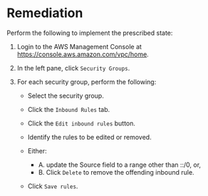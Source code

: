# Remediation

Perform the following to implement the prescribed state:

1. Login to the AWS Management Console at <https://console.aws.amazon.com/vpc/home>.
2. In the left pane, click `Security Groups`.
3. For each security group, perform the following:

    - Select the security group.
    - Click the `Inbound Rules` tab.
    - Click the `Edit inbound rules` button.
    - Identify the rules to be edited or removed.
    - Either:
      - A. update the Source field to a range other than ::/0, or,
      - B. Click `Delete` to remove the offending inbound rule.

    - Click `Save rules`.
